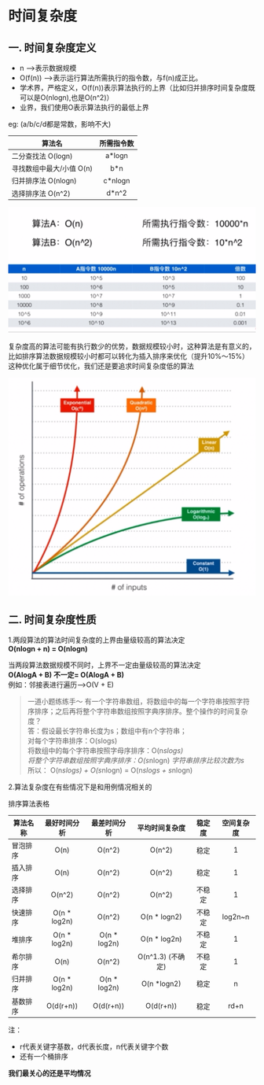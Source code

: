 时间复杂度
=========

一. 时间复杂度定义
---------

- n -->表示数据规模
- O(f(n)) -->表示运行算法所需执行的指令数，与f(n)成正比。
- 学术界，严格定义，O(f(n))表示算法执行的上界（比如归并排序时间复杂度既可以是O(nlogn),也是O(n^2)）
- 业界，我们使用O表示算法执行的最低上界

eg: (a/b/c/d都是常数，影响不大)

算法名      | 所需指令数     
-------- | :-----------:  
二分查找法 O(logn) | a*logn 
寻找数组中最大/小值 O(n) | b*n
归并排序法 O(nlogn) | c*nlogn 
选择排序法 O(n^2) |d*n^2 

![算法常数比较 -w200](images/WeChat3e88a8060ec88868760a4597ba12c045.png "算法常数比较")

复杂度高的算法可能有执行数少的优势，数据规模较小时，这种算法是有意义的，  
比如排序算法数据规模较小时都可以转化为插入排序来优化（提升10%～15%）  
这种优化属于细节优化，我们还是要追求时间复杂度低的算法  

![算法复杂度函数 W 200](images/WeChatce179f240a80b86f5f67f2520805f7ad.png "算法复杂度函数")



二. 时间复杂度性质
--------

1.两段算法的算法时间复杂度的上界由量级较高的算法决定  
**O(nlogn + n) = O(nlogn)**  

当两段算法数据规模不同时，上界不一定由量级较高的算法决定  
**O(AlogA + B) 不一定= O(AlogA + B)**  
例如：邻接表进行遍历-->O(V + E)  

>一道小题练练手～
>有一个字符串数组，将数组中的每一个字符串按照字符序排序；之后再将整个字符串数组按照字典序排序。整个操作的时间复杂度？  
>    答：假设最长字符串长度为s；数组中有n个字符串；  
>    对每个字符串排序：O(slogs)  
>    将数组中的每个字符串按照字母序排序：O(n*slogs)  
>    将整个字符串数组按照字典序排序：O(s*nlogn) *字符串排序比较次数为s*  
>    所以： O(n*slogs) + O(s*nlogn) = O(n*slogs + s*nlogn)  

2.算法复杂度在有些情况下是和用例情况相关的  

排序算法表格

算法名称 |最好时间分析|最差时间分析 |	平均时间复杂度 |	稳定度 |	空间复杂度
-------- | :-----------:  | :-----------:  | :-----------:  | :-----------:  | :-----------:  
冒泡排序| O(n)|	O(n^2) |	O(n^2) |	稳定 	|1
插入排序 | O(n)|O(n^2) |	O(n^2) |	稳定 |	1
选择排序 	|	O(n^2) |O(n^2) |	O(n^2)| 	不稳定 	|1
快速排序 |	O(n * log2n)|O(n^2) |	O(n * logn2)| 	不稳定| 	log2n~n
堆排序 |	O(n * log2n) |O(n * log2n) | O(n * log2n)| 	不稳定 |	1
希尔排序 | O(n) |O(n^2) |	O(n^1.3) (不确定) |	不稳定 	|1
归并排序|	O(n * log2n)|O(n * log2n) |	O(n *logn2)| 	稳定| 	n
基数排序|O(d(r+n))|O(d(r+n))|O(d(r+n))|稳定|rd+n

注：   
- r代表关键字基数，d代表长度，n代表关键字个数
- 还有一个桶排序

**我们最关心的还是平均情况**  


